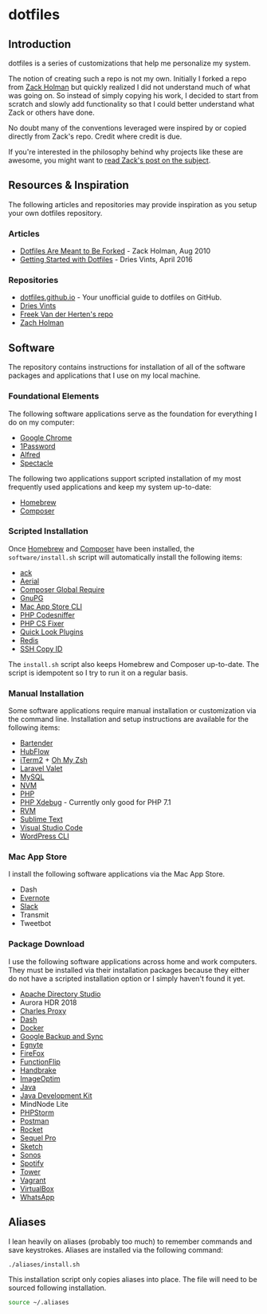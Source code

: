 # dotfiles

## Introduction

dotfiles is a series of customizations that help me personalize my system.

The notion of creating such a repo is not my own. Initially I forked a repo from [Zack Holman](https://github.com/holman/dotfiles) but quickly realized I did not understand much of what was going on. So instead of simply copying his work, I decided to start from scratch and slowly add functionality so that I could better understand what Zack or others have done.

No doubt many of the conventions leveraged were inspired by or copied directly from Zack's repo. Credit where credit is due.

If you're interested in the philosophy behind why projects like these are awesome, you might want to [read Zack's post on the
subject](http://zachholman.com/2010/08/dotfiles-are-meant-to-be-forked/).

## Resources & Inspiration

The following articles and repositories may provide inspiration as you setup your own dotfiles repository.

### Articles

* [Dotfiles Are Meant to Be Forked](http://zachholman.com/2010/08/dotfiles-are-meant-to-be-forked/) - Zack Holman, Aug 2010
* [Getting Started with Dotfiles](https://driesvints.com/blog/getting-started-with-dotfiles/) - Dries Vints, April 2016

### Repositories

* [dotfiles.github.io](https://dotfiles.github.io/) - Your unofficial guide to dotfiles on GitHub.
* [Dries Vints](https://github.com/driesvints/dotfiles)
* [Freek Van der Herten's repo](https://github.com/freekmurze/dotfiles)
* [Zach Holman](https://github.com/holman/dotfiles)

## Software

The repository contains instructions for installation of all of the software packages and applications that I use on my local machine.

### Foundational Elements

The following software applications serve as the foundation for everything I do on my computer:

* [Google Chrome](https://www.google.com/chrome)
* [1Password](https://1password.com/)
* [Alfred](https://www.alfredapp.com/)
* [Spectacle](https://www.spectacleapp.com/)

The following two applications support scripted installation of my most frequently used applications and keep my system up-to-date:

* [Homebrew](software/homebrew.md)
* [Composer](software/composer.md)

### Scripted Installation

Once [Homebrew](software/homebrew.md) and [Composer](software/composer.md) have been installed, the `software/install.sh` script will automatically install the following items:

* [ack](http://beyondgrep.com/install/)
* [Aerial](https://github.com/JohnCoates/Aerial)
* [Composer Global Require](https://github.com/consolidation/cgr)
* [GnuPG](https://www.gnupg.org/)
* [Mac App Store CLI](https://github.com/mas-cli/mas)
* [PHP Codesniffer](https://github.com/squizlabs/PHP_CodeSniffer)
* [PHP CS Fixer](https://github.com/FriendsOfPHP/PHP-CS-Fixer)
* [Quick Look Plugins](https://github.com/sindresorhus/quick-look-plugins)
* [Redis](https://redis.io/)
* [SSH Copy ID](https://www.ssh.com/ssh/copy-id)

The `install.sh` script also keeps Homebrew and Composer up-to-date. The script is idempotent so I try to run it on a regular basis.

### Manual Installation

Some software applications require manual installation or customization via the command line. Installation and setup instructions are available for the following items:

* [Bartender](https://www.macbartender.com/)
* [HubFlow](software/hubflow.md)
* [iTerm2](software/iTerm2.md) + [Oh My Zsh](software/zsh.md)
* [Laravel Valet](software/laravel-valet.md)
* [MySQL](software/mysql.md)
* [NVM](software/nvm.md)
* [PHP](software/php.md)
* [PHP Xdebug](software/php71-xdebug.md) - Currently only good for PHP 7.1
* [RVM](software/rvm.md)
* [Sublime Text](software/Sublime.md)
* [Visual Studio Code](software/VSCode.md)
* [WordPress CLI](software/wp-cli.md)

### Mac App Store

I install the following software applications via the Mac App Store.

* Dash
* [Evernote](http://www.evernote.com/)
* [Slack](https://itunes.apple.com/app/slack/id803453959?ls=1&mt=12)
* Transmit
* Tweetbot

### Package Download

I use the following software applications across home and work computers. They must be installed via their installation packages because they either do not have a scripted installation option or I simply haven't found it yet.

* [Apache Directory Studio](http://directory.apache.org/studio/)
* Aurora HDR 2018
* [Charles Proxy](https://www.charlesproxy.com/)
* [Dash](https://kapeli.com/dash)
* [Docker](https://store.docker.com/editions/community/docker-ce-desktop-mac)
* [Google Backup and Sync](https://www.google.com/drive/download/)
* [Egnyte](https://akqa.egnyte.com/SimpleUI/appsPage.do)
* [FireFox](http://www.mozilla.org/en-US/firefox/new/)
* [FunctionFlip](http://kevingessner.com/software/functionflip/)
* [Handbrake](https://handbrake.fr/downloads.php)
* [ImageOptim](https://imageoptim.com/mac)
* [Java](https://java.com/en/download/mac_download.jsp)
* [Java Development Kit](http://www.oracle.com/technetwork/java/javase/downloads/jdk9-downloads-3848520.html)
* MindNode Lite
* [PHPStorm](http://www.jetbrains.com/phpstorm/)
* [Postman](https://www.getpostman.com/)
* [Rocket](https://matthewpalmer.net/rocket/)
* [Sequel Pro](http://www.sequelpro.com/download/)
* [Sketch](https://www.sketchapp.com/)
* [Sonos](http://www.sonos.com/en-us/controller-app)
* [Spotify](http://www.spotify.com/)
* [Tower](https://www.git-tower.com/)
* [Vagrant](http://www.vagrantup.com/downloads.html)
* [VirtualBox](https://www.virtualbox.org/wiki/Downloads)
* [WhatsApp](https://www.whatsapp.com/download/)

## Aliases

I lean heavily on aliases (probably too much) to remember commands and save keystrokes. Aliases are installed via the following command:

```bash
./aliases/install.sh
```

This installation script only copies aliases into place. The file will need to be sourced following installation.

```bash
source ~/.aliases
```
